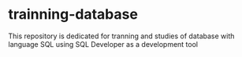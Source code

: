 # trainning-database
This repository is dedicated for tranning and studies of database with language SQL using SQL Developer as a development tool
